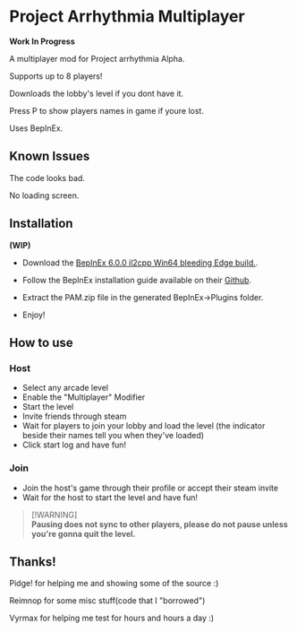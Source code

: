 # **Project Arrhythmia Multiplayer**

**Work In Progress**

A multiplayer mod for Project arrhythmia Alpha.

Supports up to 8 players!

Downloads the lobby's level if you dont have it.

Press P to show players names in game if youre lost.

Uses BepInEx.

## **Known Issues**

The code looks bad.

No loading screen.

## **Installation**
**(WIP)**

* Download the [BepInEx 6.0.0 il2cpp Win64 bleeding Edge build.](https://builds.bepinex.dev/projects/bepinex_be).
* Follow the BepInEx installation guide available on their [Github](https://github.com/BepInEx/BepInEx).
* Extract the PAM.zip file in the generated BepInEx->Plugins folder.

* Enjoy!

## **How to use**

### Host

* Select any arcade level
* Enable the "Multiplayer" Modifier
* Start the level
* Invite friends through steam
* Wait for players to join your lobby and load the level (the indicator beside their names tell you when they've loaded)
* Click start log and have fun!


### Join 

* Join the host's game through their profile or accept their steam invite
* Wait for the host to start the level and have fun!

> [!WARNING]\
> **Pausing does not sync to other players, please do not pause unless you're gonna quit the level.**

## Thanks!
Pidge! for helping me and showing some of the source :)

Reimnop for some misc stuff(code that I "borrowed")

Vyrmax for helping me test for hours and hours a day :)
